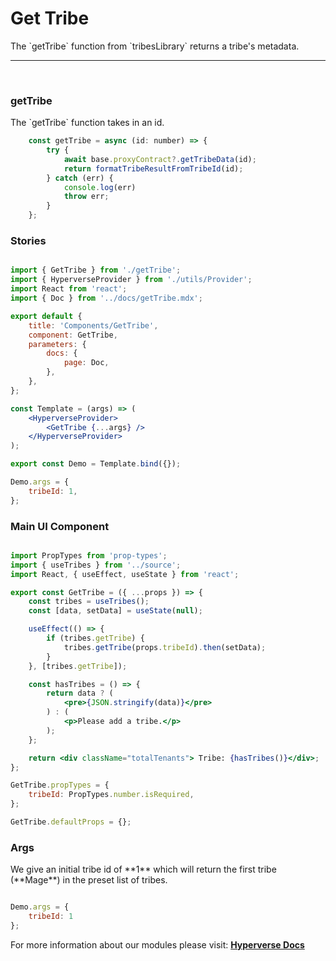# Get Tribe

<p> The `getTribe` function from `tribesLibrary` returns a tribe's metadata. </p>

---

<br>

### getTribe

<p> The `getTribe` function takes in an id. </p>

```jsx
	const getTribe = async (id: number) => {
		try {
			await base.proxyContract?.getTribeData(id);
			return formatTribeResultFromTribeId(id);
		} catch (err) {
			console.log(err)
			throw err;
		}
	};
```

### Stories

```jsx

import { GetTribe } from './getTribe';
import { HyperverseProvider } from './utils/Provider';
import React from 'react';
import { Doc } from '../docs/getTribe.mdx';

export default {
	title: 'Components/GetTribe',
	component: GetTribe,
	parameters: {
		docs: {
			page: Doc,
		},
	},
};

const Template = (args) => (
	<HyperverseProvider>
		<GetTribe {...args} />
	</HyperverseProvider>
);

export const Demo = Template.bind({});

Demo.args = {
	tribeId: 1,
};

```

### Main UI Component

```jsx

import PropTypes from 'prop-types';
import { useTribes } from '../source';
import React, { useEffect, useState } from 'react';

export const GetTribe = ({ ...props }) => {
	const tribes = useTribes();
	const [data, setData] = useState(null);

	useEffect(() => {
		if (tribes.getTribe) {
			tribes.getTribe(props.tribeId).then(setData);
		}
	}, [tribes.getTribe]);

	const hasTribes = () => {
		return data ? (
			<pre>{JSON.stringify(data)}</pre>
		) : (
			<p>Please add a tribe.</p>
		);
	};

	return <div className="totalTenants"> Tribe: {hasTribes()}</div>;
};

GetTribe.propTypes = {
	tribeId: PropTypes.number.isRequired,
};

GetTribe.defaultProps = {};

```

### Args

<p> We give an initial tribe id of **1** which will return the first tribe (**Mage**) in the preset list of tribes. </p>

```jsx

Demo.args = {
	tribeId: 1
};

```

For more information about our modules please visit: [**Hyperverse Docs**](docs.hyperverse.dev)
